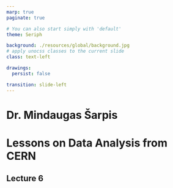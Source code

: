 ```yaml
---
marp: true
paginate: true

# You can also start simply with 'default'
theme: Seriph

background: ./resources/global/background.jpg
# apply unocss classes to the current slide
class: text-left

drawings:
  persist: false

transition: slide-left
---
```


# Dr. Mindaugas Šarpis
# Lessons on **Data Analysis** from **CERN**

## Lecture 6
